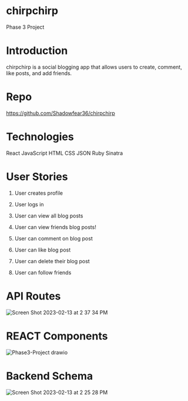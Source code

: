 # chirpchirp

Phase 3 Project

# Introduction
chirpchirp is a social blogging app that allows users to create, comment, like posts, and add friends. 

# Repo
https://github.com/Shadowfear36/chirpchirp

# Technologies
React
JavaScript
HTML
CSS
JSON
Ruby
Sinatra

# User Stories
1. User creates profile
2. User logs in
3. User can view all blog posts
4. User can view friends blog posts!

5. User can comment on blog post
6. User can like blog post
7. User can delete their blog post
8. User can follow friends


# API Routes 
![Screen Shot 2023-02-13 at 2 37 34 PM](https://user-images.githubusercontent.com/118000976/218557254-1e3376df-1fff-40d7-b869-6f9b33f0b618.png)



# REACT Components

![Phase3-Project drawio](https://user-images.githubusercontent.com/27868329/218556581-37b270b1-1a69-44f2-82c6-e75c67d67d96.png)


# Backend Schema

![Screen Shot 2023-02-13 at 2 25 28 PM](https://user-images.githubusercontent.com/118000976/218556290-5cd79363-1aba-475a-bdf5-0d0305f98783.png)




